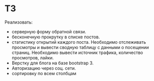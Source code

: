 <h1>ТЗ</h1>
Реализовать:
<ul>
  <li>серверную форму обратной связи.</li>
  <li>бесконечную прокрутку в списке постов.</li>
  <li>статистику открытий каждого поста.
  Необходимо отслеживать просмотры и вывести сводную таблицу с данными о посещении страниц. 
  Необходимо вывести источник трафика, количество просмотров, лайки. </li>
  <li>Верстку для блога на базе bootstrap 3.</li>
  <li>Авторизацию через соц. сети.</li>
  <li>сортировку по всем столбцам</li>
</ul>
